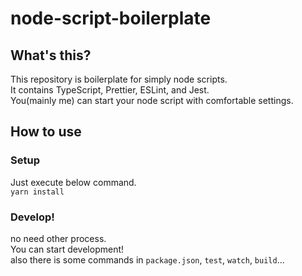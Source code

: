 # node-script-boilerplate

## What's this?

This repository is boilerplate for simply node scripts.  
It contains TypeScript, Prettier, ESLint, and Jest.  
You(mainly me) can start your node script with comfortable settings.

## How to use

### Setup

Just execute below command.  
`yarn install`

### Develop!

no need other process.  
You can start development!  
also there is some commands in `package.json`, `test`, `watch`, `build`...
